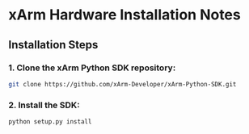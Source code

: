 # xArm Hardware Installation Notes

## Installation Steps

### 1. Clone the xArm Python SDK repository:
```bash
git clone https://github.com/xArm-Developer/xArm-Python-SDK.git
```

### 2. Install the SDK:
```bash
python setup.py install
```

